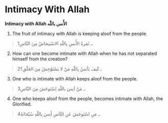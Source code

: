 Intimacy With Allah
===================

**Intimacy with Allah الأُنس باللّه**

1. The fruit of intimacy with Allah is keeping aloof from the people.

> 1ـ ثَمَرةُ الأُنسِ بِاللّهِ الاسْتيحاشُ مِنَ النَّاسِ.

2. How can one become intimate with Allah when he has not separated
himself from the creation?

> 2ـ كَيفَ يَأنَسُ بِاللّهِ مَنْ لا يَسْتَوْحِشُ مِنَ الخَلْقِ؟

3. One who is intimate with Allah keeps aloof from the people.

> 3ـ مَنْ اَنِسَ باللّهِ اِسْتَوحَشَ مِنَ النَّاسِ.

4. One who keeps aloof from the people, becomes intimate with Allah, the
Glorified.

> 4ـ مَنِ اسْتَوحَشَ عَنِ النَّاسِ أَنِسَ بِاللّهِ سُبْحانَهُ.


